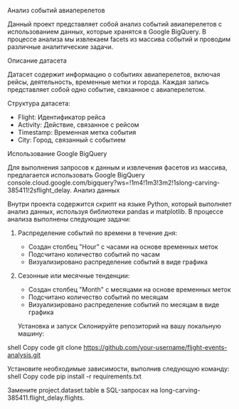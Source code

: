 Анализ событий авиаперелетов

Данный проект представляет собой анализ событий авиаперелетов с использованием данных, которые хранятся в Google BigQuery. В процессе анализа мы извлекаем facets из массива событий и проводим различные аналитические задачи.

Описание датасета

Датасет содержит информацию о событиях авиаперелетов, включая рейсы, деятельность, временные метки и города. Каждая запись представляет собой одно событие, связанное с авиаперелетом.

Структура датасета:
- Flight: Идентификатор рейса
- Activity: Действие, связанное с рейсом
- Timestamp: Временная метка события
- City: Город, связанный с событием
  
Использование Google BigQuery

Для выполнения запросов к данным и извлечения фасетов из массива, предлагается использовать Google BigQuery console.cloud.google.com/bigquery?ws=!1m4!1m3!3m2!1slong-carving-385411!2sflight_delay.
Анализ данных

Внутри проекта содержится скрипт на языке Python, который выполняет анализ данных, используя библиотеки pandas и matplotlib. В процессе анализа выполнены следующие задачи:

1. Распределение событий по времени в течение дня:
   - Создан столбец "Hour" с часами на основе временных меток
   - Подсчитано количество событий по часам
   - Визуализировано распределение событий в виде графика

2. Сезонные или месячные тенденции:
   - Создан столбец "Month" с месяцами на основе временных меток
   - Подсчитано количество событий по месяцам
   - Визуализировано распределение событий по месяцам в виде графика
  
   Установка и запуск
Склонируйте репозиторий на вашу локальную машину:

shell
Copy code
git clone https://github.com/your-username/flight-events-analysis.git

Установите необходимые зависимости, выполнив следующую команду:
shell
Copy code
pip install -r requirements.txt

Замените project.dataset.table в SQL-запросах на long-carving-385411.flight_delay.flights.
